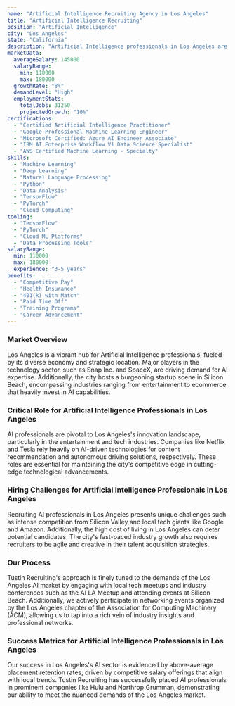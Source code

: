 ```yaml
---
name: "Artificial Intelligence Recruiting Agency in Los Angeles"
title: "Artificial Intelligence Recruiting"
position: "Artificial Intelligence"
city: "Los Angeles"
state: "California"
description: "Artificial Intelligence professionals in Los Angeles are involved in cutting-edge projects across industries like entertainment, technology, and healthcare."
marketData:
  averageSalary: 145000
  salaryRange:
    min: 110000
    max: 180000
  growthRate: "8%"
  demandLevel: "High"
  employmentStats:
    totalJobs: 31250
    projectedGrowth: "10%"
certifications:
  - "Certified Artificial Intelligence Practitioner"
  - "Google Professional Machine Learning Engineer"
  - "Microsoft Certified: Azure AI Engineer Associate"
  - "IBM AI Enterprise Workflow V1 Data Science Specialist"
  - "AWS Certified Machine Learning - Specialty"
skills:
  - "Machine Learning"
  - "Deep Learning"
  - "Natural Language Processing"
  - "Python"
  - "Data Analysis"
  - "TensorFlow"
  - "PyTorch"
  - "Cloud Computing"
tooling:
  - "TensorFlow"
  - "PyTorch"
  - "Cloud ML Platforms"
  - "Data Processing Tools"
salaryRange:
  min: 110000
  max: 180000
  experience: "3-5 years"
benefits:
  - "Competitive Pay"
  - "Health Insurance"
  - "401(k) with Match"
  - "Paid Time Off"
  - "Training Programs"
  - "Career Advancement"
---
```


### Market Overview
Los Angeles is a vibrant hub for Artificial Intelligence professionals, fueled by its diverse economy and strategic location. Major players in the technology sector, such as Snap Inc. and SpaceX, are driving demand for AI expertise. Additionally, the city hosts a burgeoning startup scene in Silicon Beach, encompassing industries ranging from entertainment to ecommerce that heavily invest in AI capabilities.
### Critical Role for Artificial Intelligence Professionals in Los Angeles
AI professionals are pivotal to Los Angeles's innovation landscape, particularly in the entertainment and tech industries. Companies like Netflix and Tesla rely heavily on AI-driven technologies for content recommendation and autonomous driving solutions, respectively. These roles are essential for maintaining the city's competitive edge in cutting-edge technological advancements.

### Hiring Challenges for Artificial Intelligence Professionals in Los Angeles
Recruiting AI professionals in Los Angeles presents unique challenges such as intense competition from Silicon Valley and local tech giants like Google and Amazon. Additionally, the high cost of living in Los Angeles can deter potential candidates. The city's fast-paced industry growth also requires recruiters to be agile and creative in their talent acquisition strategies.

### Our Process
Tustin Recruiting's approach is finely tuned to the demands of the Los Angeles AI market by engaging with local tech meetups and industry conferences such as the AI LA Meetup and attending events at Silicon Beach. Additionally, we actively participate in networking events organized by the Los Angeles chapter of the Association for Computing Machinery (ACM), allowing us to tap into a rich vein of industry insights and professional networks.

### Success Metrics for Artificial Intelligence Professionals in Los Angeles
Our success in Los Angeles's AI sector is evidenced by above-average placement retention rates, driven by competitive salary offerings that align with local trends. Tustin Recruiting has successfully placed AI professionals in prominent companies like Hulu and Northrop Grumman, demonstrating our ability to meet the nuanced demands of the Los Angeles market.